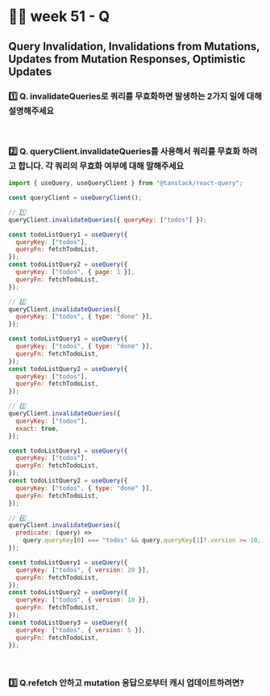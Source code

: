 # 👨‍🏫 week 51 - Q

## Query Invalidation, Invalidations from Mutations, Updates from Mutation Responses, Optimistic Updates

### 1️⃣ Q. invalidateQueries로 쿼리를 무효화하면 발생하는 2가지 일에 대해 설명해주세요

  <br/>

### 2️⃣ Q. queryClient.invalidateQueries를 사용해서 쿼리를 무효화 하려고 합니다. 각 쿼리의 무효화 여부에 대해 말해주세요

```jsx
import { useQuery, useQueryClient } from "@tanstack/react-query";

const queryClient = useQueryClient();

// 1️⃣
queryClient.invalidateQueries({ queryKey: ["todos"] });

const todoListQuery1 = useQuery({
  queryKey: ["todos"],
  queryFn: fetchTodoList,
});
const todoListQuery2 = useQuery({
  queryKey: ["todos", { page: 1 }],
  queryFn: fetchTodoList,
});
```

```jsx
// 2️⃣
queryClient.invalidateQueries({
  queryKey: ["todos", { type: "done" }],
});

const todoListQuery1 = useQuery({
  queryKey: ["todos", { type: "done" }],
  queryFn: fetchTodoList,
});
const todoListQuery2 = useQuery({
  queryKey: ["todos"],
  queryFn: fetchTodoList,
});
```

```jsx
// 3️⃣
queryClient.invalidateQueries({
  queryKey: ["todos"],
  exact: true,
});

const todoListQuery1 = useQuery({
  queryKey: ["todos"],
  queryFn: fetchTodoList,
});
const todoListQuery2 = useQuery({
  queryKey: ["todos", { type: "done" }],
  queryFn: fetchTodoList,
});
```

```jsx
// 4️⃣
queryClient.invalidateQueries({
  predicate: (query) =>
    query.queryKey[0] === "todos" && query.queryKey[1]?.version >= 10,
});

const todoListQuery1 = useQuery({
  queryKey: ["todos", { version: 20 }],
  queryFn: fetchTodoList,
});
const todoListQuery2 = useQuery({
  queryKey: ["todos", { version: 10 }],
  queryFn: fetchTodoList,
});
const todoListQuery3 = useQuery({
  queryKey: ["todos", { version: 5 }],
  queryFn: fetchTodoList,
});
```

<br/>

### 3️⃣ Q.refetch 안하고 mutation 응답으로부터 캐시 업데이트하려면?
